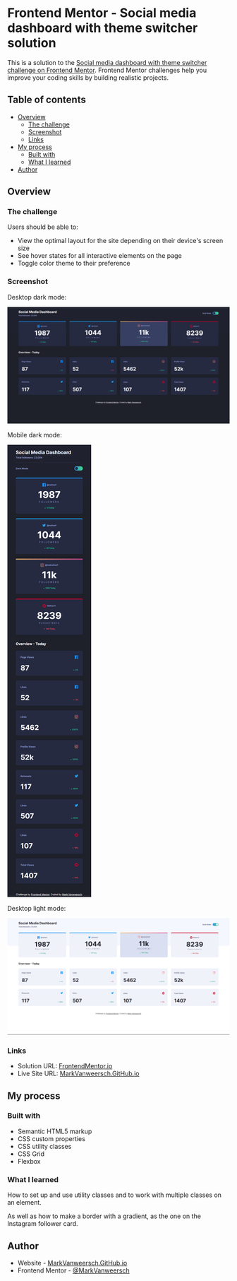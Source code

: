 # Frontend Mentor - Social media dashboard with theme switcher solution

This is a solution to the [Social media dashboard with theme switcher challenge on Frontend Mentor](https://www.frontendmentor.io/challenges/social-media-dashboard-with-theme-switcher-6oY8ozp_H). Frontend Mentor challenges help you improve your coding skills by building realistic projects. 

## Table of contents

- [Overview](#overview)
  - [The challenge](#the-challenge)
  - [Screenshot](#screenshot)
  - [Links](#links)
- [My process](#my-process)
  - [Built with](#built-with)
  - [What I learned](#what-i-learned)
- [Author](#author)

## Overview

### The challenge

Users should be able to:

- View the optimal layout for the site depending on their device's screen size
- See hover states for all interactive elements on the page
- Toggle color theme to their preference

### Screenshot

Desktop dark mode:

![](./solution/desktop-dark-mode.png)

Mobile dark mode:

![](./solution/mobile-dark-mode.png)

Desktop light mode:

![](./solution/desktop-light-mode.png)


### Links

- Solution URL: [FrontendMentor.io](https://www.frontendmentor.io/challenges/social-media-dashboard-with-theme-switcher-6oY8ozp_H/hub/social-media-dashboard-using-grid-flexbox-and-utility-classes-EyCOd9ICqR)
- Live Site URL: [MarkVanweersch.GitHub.io](https://markvanweersch.github.io/social-media-dashboard/)

## My process

### Built with

- Semantic HTML5 markup
- CSS custom properties
- CSS utility classes
- CSS Grid
- Flexbox

### What I learned

How to set up and use utility classes and to work with multiple classes on an element.

As well as how to make a border with a gradient, as the one on the Instagram follower card.

## Author

- Website - [MarkVanweersch.GitHub.io](https://markvanweersch.github.io/)
- Frontend Mentor - [@MarkVanweersch](https://www.frontendmentor.io/profile/MarkVanweersch)